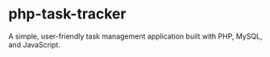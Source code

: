 # php-task-tracker
A simple, user-friendly task management application built with PHP, MySQL, and JavaScript.
